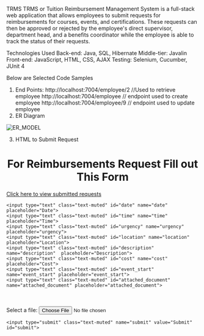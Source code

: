 TRMS
TRMS or Tuition Reimbursement Management System is a full-stack web application that allows employees to submit requests for reimbursements for courses, events, and certifications. These requests can then be approved or rejected by the employee's direct supervisor, department head, and a benefits coordinator while the employee is able to track the status of their requests.

Technologies Used
Back-end: Java, SQL, Hibernate
Middle-tier: Javalin
Front-end: JavaScript, HTML, CSS, AJAX
Testing: Selenium, Cucumber, JUnit 4


Below are Selected Code Samples
1. End Points:
   http://localhost:7004/employee/2       //Used to retrieve employee 
    http://localhost:7004/employee         // endpoint used to create employee
    http://localhost:7004/employee/9    // endpoint used to update employee
2. ER Diagram 

 ![ER_MODEL](https://user-images.githubusercontent.com/66039997/140571702-6e607f55-719d-498d-965c-af9644635a45.JPG)



    
3. HTML to Submit Request

<html lang="en">
<head>
  <meta charset="UTF-8">
  <meta http-equiv="X-UA-Compatible" content="IE=edge">
  <meta name="viewport" content="width=device-width, initial-scale=1.0">
  <link rel="stylesheet" href="TRMS_FORM.css">
  <title>TRMS Form</title>
  
</head>
<body>
  <center>
    <h1>For Reimbursements Request Fill out This Form</h1>
  </center>
 


<a href="REQUESTLIST.html">Click here to view submitted requests</a>
  
  <div class="container">
    <div class="row">
     <div class="col-md-6">
      <div class="card">
       <div class="box"> 
   
    <input type="text" class="text-muted" id="date" name="date" placeholder="Date">
    <input type="text" class="text-muted" id="time" name="time" placeholder="Time">
    <input type="text" class="text-muted" id="urgency" name="urgency" placeholder="urgency">
    <input type="text" class="text-muted" id="location" name="location" placeholder="Location">
    <input type="text" class="text-muted" id="description" name="description"  placeholder="Description">
    <input type="text" class="text-muted" id="cost" name="cost" placeholder="Cost">
    <input type="text" class="text-muted" id="event_start" name="event_start" placeholder="event_start">
    <input type="text" class="text-muted" id="attached_document" name="attached_document" placeholder="attached_document">
    
  <br>
  <br>
    <label for="myfile" class="text-muted">Select a file:</label>
    <input type="file" id="myfile" class="text-muted" name="myfile">
       
    <input type="submit" class="text-muted" name="submit" value="Submit" id="submit">
    
  </div>       
</div>
</div>
</div>
</div>
   

</body>
<script src="./TRMS.js"></script>
</html>







